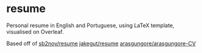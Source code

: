 # resume
Personal resume in English and Portuguese, using LaTeX template, visualised on Overleaf.

Based off of
[sb2nov/resume](https://github.com/sb2nov/resume/)
[jakegut/resume](https://github.com/jakegut/resume)
[arasgungore/arasgungore-CV](https://github.com/arasgungore/arasgungore-CV/)
